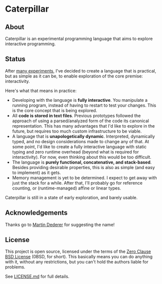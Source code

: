 # Caterpillar

## About

Caterpillar is an experimental programming language that aims to explore
interactive programming.

## Status

After [many experiments](archive/), I've decided to create a language that is
practical, but as simple as it can be, to enable exploration of the core
premise: interactivity.

Here's what that means in practice:

- Developing with the language is **fully interactive**. You manipulate a
  running program, instead of having to restart to test your changes. This is
  the core concept that is being explored.
- All **code is stored in text files**. Previous prototypes followed the
  approach of using a parsed/analyzed form of the code its canonical
  representation. This has many advantages that I'd like to explore in the
  future, but requires too much custom infrastructure to be viable.
- A language that is **unapologetically dynamic**. Interpreted, dynamically
  typed, and no design considerations made to change any of that. At some point,
  I'd like to create a fully interactive language with static typing and zero
  runtime overhead (beyond what is required for interactivity). For now, even
  thinking about this would be too difficult.
- The language is **purely functional, concatenative, and stack-based**. Besides
  providing desirable properties, this is also as simple (and easy to implement)
  as it gets.
- Memory management is yet to be determined. I expect to get away with just the
  stack for a while. After that, I'll probably go for reference counting, or
  (runtime-managed) affine or linear types.

Caterpillar is still in a state of early exploration, and barely usable.

## Acknowledgements

Thanks go to [Martin Dederer](https://github.com/martindederer) for suggesting
the name!

## License

This project is open source, licensed under the terms of the
[Zero Clause BSD License] (0BSD, for short). This basically means you can do
anything with it, without any restrictions, but you can't hold the authors
liable for problems.

See [LICENSE.md] for full details.

[Zero Clause BSD License]: https://opensource.org/licenses/0BSD
[LICENSE.md]: LICENSE.md
